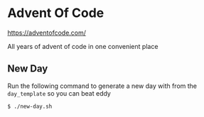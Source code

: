 # Advent Of Code
https://adventofcode.com/

All years of advent of code in one convenient place

## New Day
Run the following command to generate a new day with from the `day_template` so you can beat eddy
```commandline
$ ./new-day.sh
```
